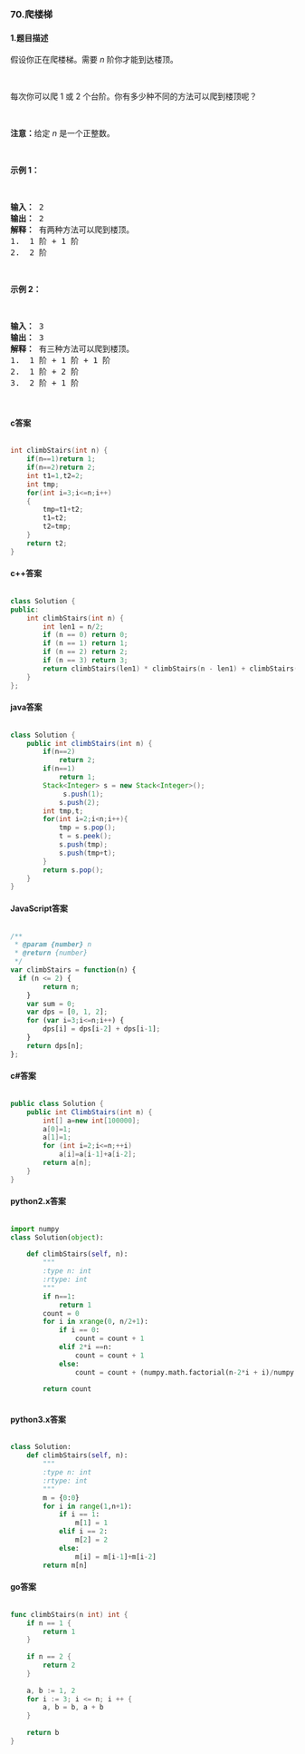 ### 70.爬楼梯

#### 1.题目描述

<p>假设你正在爬楼梯。需要 <em>n</em>&nbsp;阶你才能到达楼顶。</p><br/><p>每次你可以爬 1 或 2 个台阶。你有多少种不同的方法可以爬到楼顶呢？</p><br/><p><strong>注意：</strong>给定 <em>n</em> 是一个正整数。</p><br/><p><strong>示例 1：</strong></p><br/><pre><strong>输入：</strong> 2<br/><strong>输出：</strong> 2<br/><strong>解释：</strong> 有两种方法可以爬到楼顶。<br/>1.  1 阶 + 1 阶<br/>2.  2 阶</pre><br/><p><strong>示例 2：</strong></p><br/><pre><strong>输入：</strong> 3<br/><strong>输出：</strong> 3<br/><strong>解释：</strong> 有三种方法可以爬到楼顶。<br/>1.  1 阶 + 1 阶 + 1 阶<br/>2.  1 阶 + 2 阶<br/>3.  2 阶 + 1 阶<br/></pre><br/>

#### c答案

```c

int climbStairs(int n) {
    if(n==1)return 1;
    if(n==2)return 2;
    int t1=1,t2=2;
    int tmp;
    for(int i=3;i<=n;i++)
    {
        tmp=t1+t2;
        t1=t2;
        t2=tmp;
    }
    return t2;
}

```

#### c++答案

```c++

class Solution {
public:
    int climbStairs(int n) {
        int len1 = n/2;
        if (n == 0) return 0;
        if (n == 1) return 1;
        if (n == 2) return 2;
        if (n == 3) return 3;
        return climbStairs(len1) * climbStairs(n - len1) + climbStairs(len1 - 1) * climbStairs(n - len1 - 1);
    }
};

```

#### java答案

```java

class Solution {
    public int climbStairs(int n) {
        if(n==2)
            return 2;
        if(n==1)
            return 1;
        Stack<Integer> s = new Stack<Integer>();
             s.push(1);
            s.push(2);
        int tmp,t;
        for(int i=2;i<n;i++){
            tmp = s.pop();
            t = s.peek();
            s.push(tmp);
            s.push(tmp+t);
        }
        return s.pop();
    }
}

```

#### JavaScript答案

```javascript

/**
 * @param {number} n
 * @return {number}
 */
var climbStairs = function(n) {
  if (n <= 2) {
        return n;
    }
    var sum = 0;
    var dps = [0, 1, 2];
    for (var i=3;i<=n;i++) {
        dps[i] = dps[i-2] + dps[i-1];
    }
    return dps[n];
};

```

#### c#答案

```c#

public class Solution {
    public int ClimbStairs(int n) {
        int[] a=new int[100000];
        a[0]=1;
        a[1]=1;
        for (int i=2;i<=n;++i)
            a[i]=a[i-1]+a[i-2];
        return a[n];
    }
}

```

#### python2.x答案

```python

import numpy
class Solution(object): 
    
    def climbStairs(self, n):
        """
        :type n: int
        :rtype: int
        """
        if n==1:
            return 1
        count = 0
        for i in xrange(0, n/2+1):
            if i == 0:
                count = count + 1
            elif 2*i ==n:
                count = count + 1
            else:
                count = count + (numpy.math.factorial(n-2*i + i)/numpy.math.factorial(n-2*i))/numpy.math.factorial(i)
        
        return count
        

```

#### python3.x答案

```python

class Solution:
    def climbStairs(self, n):
        """
        :type n: int
        :rtype: int
        """
        m = {0:0}
        for i in range(1,n+1):
            if i == 1:
                m[1] = 1
            elif i == 2:
                m[2] = 2
            else:
                m[i] = m[i-1]+m[i-2]
        return m[n]

```

#### go答案

```go

func climbStairs(n int) int {
    if n == 1 {
        return 1
    }
    
    if n == 2 {
        return 2
    }
    
    a, b := 1, 2
    for i := 3; i <= n; i ++ {
        a, b = b, a + b
    }
    
    return b
}

```